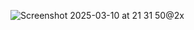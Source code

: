 ![Screenshot 2025-03-10 at 21 31 50@2x](https://github.com/user-attachments/assets/52fff313-ba54-4cff-8998-bb69bc9aec06)

